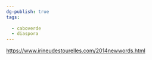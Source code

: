 ```yaml
---
dg-publish: true
tags:
  
  - caboverde
  - diaspora
---
```

https://www.irineudestourelles.com/2014newwords.html